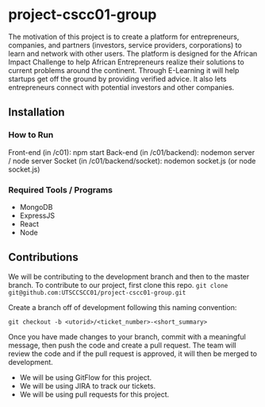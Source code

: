 # project-cscc01-group
The motivation of this project is to create a platform for entrepreneurs, companies, and partners (investors, service providers, corporations) to learn and network with other users. The platform is designed for the African Impact Challenge to help African Entrepreneurs realize their solutions to current problems around the continent. Through E-Learning it will help startups get off the ground by providing verified advice. It also lets entrepreneurs connect with potential investors and other companies.

## Installation 
### How to Run
Front-end (in /c01): npm start 
Back-end (in /c01/backend): nodemon server / node server
Socket (in /c01/backend/socket): nodemon socket.js (or node socket.js)

### Required Tools / Programs
- MongoDB
- ExpressJS
- React
- Node

## Contributions
We will be contributing to the development branch and then to the master branch.
To contribute to our project, first clone this repo. ```git clone git@github.com:UTSCCSCC01/project-cscc01-group.git```

Create a branch off of development following this naming convention:

```git checkout -b <utorid>/<ticket_number>-<short_summary>```

Once you have made changes to your branch, commit with a meaningful message, then push the code and create a pull request. The team will review the code and if the pull request is approved, it will then be merged to development.

- We will be using GitFlow for this project.
- We will be using JIRA to track our tickets.
- We will be using pull requests for this project.

